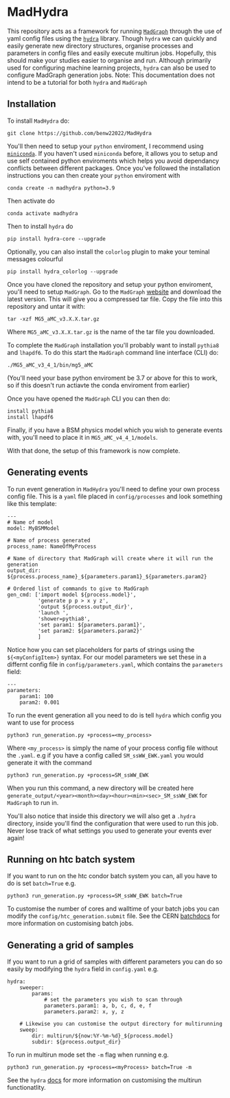 MadHydra
========================

This repository acts as a framework for running [`MadGraph`](https://launchpad.net/mg5amcnlo) through the use of yaml config files using the [`hydra`](https://hydra.cc/) library. Though `hydra` we can quickly and easily generate new directory structures, organise processes and parameters in config files and easily execute multirun jobs. Hopefully, this should make your studies easier to organise and run.
Although primarily used for configuring machine learning projects, `hydra` can also be used to configure MadGraph generation jobs.
Note: This documentation does not intend to be a tutorial for both `hydra` and `MadGraph`

Installation
-------------------
To install `MadHydra` do:
```
git clone https://github.com/benw22022/MadHydra
```
You'll then need to setup your `python` enviroment, I recommend using [`miniconda`](https://docs.conda.io/en/latest/miniconda.html). If you haven't used `miniconda` before, it allows you to setup and use self contained python enviroments which helps you avoid dependancy conflicts between different packages.
Once you've followed the installation instructions you can then create your `python` enviroment with
```
conda create -n madhydra python=3.9
```
Then activate do
```
conda activate madhydra
```
Then to install `hydra` do 
```
pip install hydra-core --upgrade
```
Optionally, you can also install the `colorlog` plugin to make your teminal messages colourful
```
pip install hydra_colorlog --upgrade
``` 

Once you have cloned the repository and setup your python enviroment, you'll need to setup `MadGraph`. Go to the `MadGraph` [website](https://launchpad.net/mg5amcnlo) and download the latest version. This will give you a compressed tar file. Copy the file into this repository and untar it with:
```
tar -xzf MG5_aMC_v3.X.X.tar.gz
```
Where `MG5_aMC_v3.X.X.tar.gz` is the name of the tar file you downloaded.

To complete the `MadGraph` installation you'll probably want to install `pythia8` and `lhapdf6`. To do this start the `MadGraph` command line interface (CLI) do:
```
./MG5_aMC_v3_4_1/bin/mg5_aMC
```
(You'll need your base python enviroment be 3.7 or above for this to work, so if this doesn't run actiavte the conda enviroment from earlier)

Once you have opened the `MadGraph` CLI you can then do:
```
install pythia8
install lhapdf6
```

Finally, if you have a BSM physics model which you wish to generate events with, you'll need to place it in `MG5_aMC_v4_4_1/models`.

With that done, the setup of this framework is now complete. 

Generating events
--------------------------

To run event generation in `MadHydra` you'll need to define your own process config file. This is a `yaml` file placed in `config/processes` and look something like this template:
```
---
# Name of model
model: MyBSMModel 

# Name of process generated
process_name: NameOfMyProcess

# Name of directory that MadGraph will create where it will run the generation
output_dir: ${process.process_name}_${parameters.param1}_${parameters.param2}

# Ordered list of commands to give to MadGraph
gen_cmd: ['import model ${process.model}',
          'generate p p > x y z',
          'output ${process.output_dir}',
          'launch ',
          'shower=pythia8',
          'set param1: ${parameters.param1}',
          'set param2: ${parameters.param2}'
          ]
```

Notice how you can set placeholders for parts of strings using the `${<myConfigItem>}` syntax. 
For our model parameters we set these in a differnt config file in `config/parameters.yaml`, which contains the `parameters` field:
```
--- 
parameters:
    param1: 100 
    param2: 0.001
```

To run the event generation all you need to do is tell `hydra` which config you want to use for process

```
python3 run_generation.py +process=<my_process>
```
Where `<my_process>` is simply the name of your process config file without the `.yaml`. e.g if you have a config called `SM_ssWW_EWK.yaml` you would generate it with the command
```
python3 run_generation.py +process=SM_ssWW_EWK
```

When you run this command, a new directory will be created here `generate_output/<year><month><day><hour><min><sec>_SM_ssWW_EWK` for `MadGraph` to run in.

You'll also notice that inside this directory we will also get a `.hydra` directory, inside you'll find the configuration that were used to run this job. Never lose track of what settings you used to generate your events ever again!

Running on htc batch system
------------------------------------
If you want to run on the htc condor batch system you can, all you have to do is set `batch=True` e.g.
```
python3 run_generation.py +process=SM_ssWW_EWK batch=True
```

To customise the number of cores and walltime of your batch jobs you can modify the `config/htc_generation.submit` file. See the CERN [batchdocs](https://batchdocs.web.cern.ch/local/quick.html) for more information on customising batch jobs.

Generating a grid of samples
------------------------------------
If you want to run a grid of samples with different parameters you can do so easily by modifying the `hydra` field in `config.yaml` e.g.
```
hydra:
    sweeper:
        params:
            # set the parameters you wish to scan through
            parameters.param1: a, b, c, d, e, f
            parameters.param2: x, y, z

    # Likewise you can customise the output directory for multirunning
    sweep:
        dir: multirun/${now:%Y-%m-%d}_${process.model}
        subdir: ${process.output_dir}
```

To run in multirun mode set the `-m` flag when running e.g.
```
python3 run_generation.py +process=<myProcess> batch=True -m
```

See the `hydra` [docs](https://hydra.cc/docs/tutorials/basic/running_your_app/multi-run/) for more information on customising the multirun functionatlity.